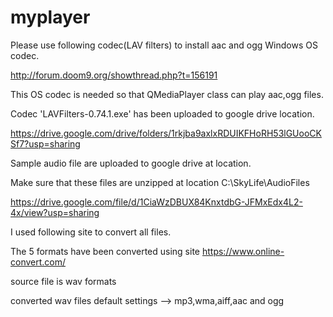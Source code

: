 # myplayer
Please use following codec(LAV filters) to install aac and ogg Windows OS codec. 

http://forum.doom9.org/showthread.php?t=156191


This OS codec is needed so that QMediaPlayer class can play aac,ogg files. 

Codec 'LAVFilters-0.74.1.exe' has been uploaded to google drive location.

https://drive.google.com/drive/folders/1rkjba9axlxRDUIKFHoRH53lGUooCKSf7?usp=sharing

Sample audio file are uploaded to google drive at location.

Make sure that these files are unzipped at location C:\SkyLife\AudioFiles

https://drive.google.com/file/d/1CiaWzDBUX84KnxtdbG-JFMxEdx4L2-4x/view?usp=sharing


I used following site to convert all files.

The 5 formats have been converted using site
https://www.online-convert.com/

source file is wav formats

converted wav files default settings --> mp3,wma,aiff,aac and ogg

